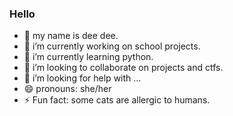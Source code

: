 ### Hello

- 👋 my name is dee dee.
- 🔭 i’m currently working on school projects.
- 🌱 i’m currently learning python.
- 👯 i’m looking to collaborate on projects and ctfs.
- 🤔 i’m looking for help with ...
- 😄 pronouns: she/her
- ⚡ Fun fact: some cats are allergic to humans.
